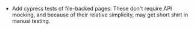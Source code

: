- Add cypress tests of file-backed pages: These don't require API mocking, and because of
  their relative simplicity, may get short shirt in manual testing.
